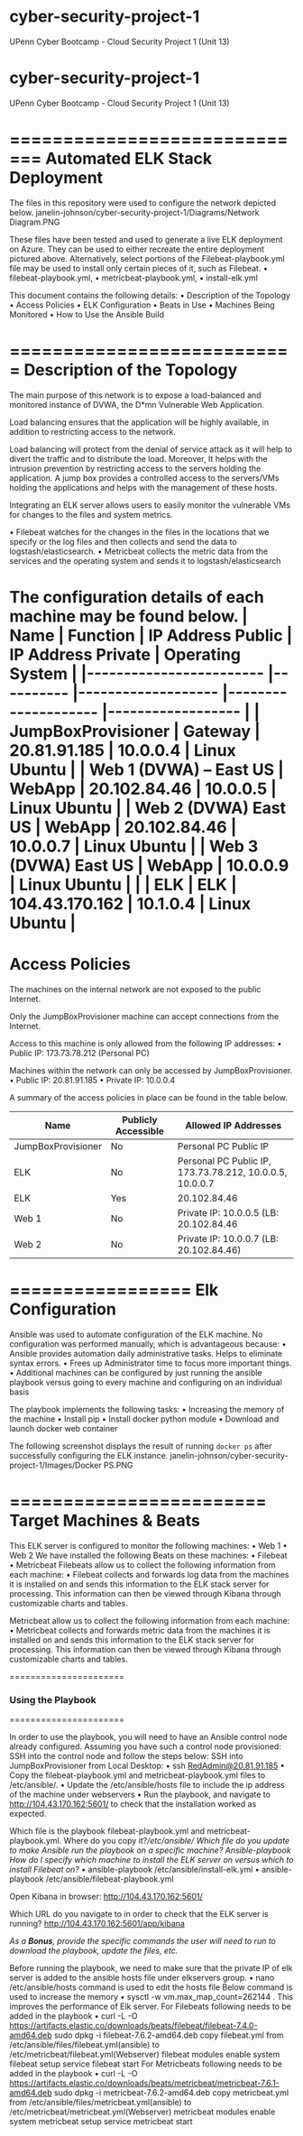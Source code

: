 # cyber-security-project-1
UPenn Cyber Bootcamp - Cloud Security Project 1 (Unit 13)
# cyber-security-project-1
UPenn Cyber Bootcamp - Cloud Security Project 1 (Unit 13)

=============================
Automated ELK Stack Deployment
=============================
The files in this repository were used to configure the network depicted below.
janelin-johnson/cyber-security-project-1/Diagrams/Network Diagram.PNG

These files have been tested and used to generate a live ELK deployment on Azure. They can be used to either recreate the entire deployment pictured above. Alternatively, select portions of the Filebeat-playbook.yml file may be used to install only certain pieces of it, such as Filebeat.
•	filebeat-playbook.yml,
•	metricbeat-playbook.yml,
•	install-elk.yml

This document contains the following details:
•	Description of the Topology 
•	Access Policies 
•	ELK Configuration 
•	Beats in Use 
•	Machines Being Monitored 
•	How to Use the Ansible Build

===========================
Description of the Topology
==========================

The main purpose of this network is to expose a load-balanced and monitored instance of DVWA, the D*mn Vulnerable Web Application.

Load balancing ensures that the application will be highly available, in addition to restricting access to the network.

Load balancing will protect from the denial of service attack as it will help to divert the traffic and to distribute the load. Moreover, It helps with the intrusion prevention by restricting access to the servers holding the application. A jump box provides a controlled access to the servers/VMs holding the applications and helps with the management of these hosts.

Integrating an ELK server allows users to easily monitor the vulnerable VMs for changes to the files and system metrics.

•	Filebeat watches for the changes in the files in the locations that we specify or the log files and then collects and send the data to logstash/elasticsearch. 
•	Metricbeat collects the metric data from the services and the operating system and sends it to logstash/elasticsearch

The configuration details of each machine may be found below.
| Name                   	| Function 	| IP Address Public 	| IP Address Private 	| Operating System 	|
|------------------------	|----------	|-------------------	|--------------------	|------------------	|
| JumpBoxProvisioner     	| Gateway  	| 20.81.91.185      	| 10.0.0.4           	| Linux Ubuntu     	|
| Web 1 (DVWA) – East US 	| WebApp   	| 20.102.84.46      	| 10.0.0.5           	| Linux Ubuntu     	|
| Web 2 (DVWA) East US   	| WebApp   	| 20.102.84.46      	| 10.0.0.7           	| Linux Ubuntu     	|
| Web 3 (DVWA) East US   	| WebApp   	| 10.0.0.9          	| Linux Ubuntu       	|                  	|
| ELK                    	| ELK      	| 104.43.170.162    	| 10.1.0.4           	| Linux Ubuntu     	|
===============
Access Policies 
===============
The machines on the internal network are not exposed to the public Internet. 

Only the JumpBoxProvisioner machine can accept connections from the Internet.
 
Access to this machine is only allowed from the following IP addresses:
•	Public IP: 173.73.78.212 (Personal PC)

Machines within the network can only be accessed by JumpBoxProvisioner.
•	Public IP: 20.81.91.185
•	Private IP: 10.0.0.4

A summary of the access policies in place can be found in the table below.

|      Name                 	|      Publicly Accessible     	|      Allowed IP    Addresses                                      	|
|---------------------------	|------------------------------	|-------------------------------------------------------------------	|
|     JumpBoxProvisioner    	|     No                       	|     Personal PC Public   IP                                       	|
|     ELK                   	|     No                       	|     Personal PC Public   IP, 173.73.78.212, 10.0.0.5, 10.0.0.7    	|
|     ELK                   	|     Yes                      	|     20.102.84.46                                                  	|
|     Web 1                 	|     No                       	|     Private IP: 10.0.0.5   (LB: 20.102.84.46                      	|
|     Web 2                 	|     No                       	|     Private IP: 10.0.0.7   (LB: 20.102.84.46)                     	|
=================
Elk Configuration
=================
Ansible was used to automate configuration of the ELK machine. No configuration was performed manually, which is advantageous because:
•	Ansible provides automation daily administrative tasks.
Helps to eliminate syntax errors.
•	Frees up Administrator time to focus more important things.
•	Additional machines can be configured by just running the ansible playbook versus going to every machine and configuring on an individual basis
 
The playbook implements the following tasks:
•	Increasing the memory of the machine
•	Install pip
•	Install docker python module
•	Download and launch docker web container

The following screenshot displays the result of running `docker ps` after successfully configuring the ELK instance.
janelin-johnson/cyber-security-project-1/Images/Docker PS.PNG

========================
Target Machines & Beats
========================
This ELK server is configured to monitor the following machines:
•	Web 1
•	Web 2
We have installed the following Beats on these machines:
•	Filebeat
•	Metricbeat
Filebeats allow us to collect the following information from each machine:
•	Filebeat collects and forwards log data from the machines it is installed on and sends this information to the ELK stack server for processing. This information can then be viewed through Kibana through customizable charts and tables.

Metricbeat allow us to collect the following information from each machine:
•	Metricbeat collects and forwards metric data from the machines it is installed on and sends this information to the ELK stack server for processing. This information can then be viewed through Kibana through customizable charts and tables.

======================
### Using the Playbook
======================

In order to use the playbook, you will need to have an Ansible control node already configured. Assuming you have such a control node provisioned: 
SSH into the control node and follow the steps below:
SSH into JumpBoxProvisioner from Local Desktop:
•	ssh RedAdmin@20.81.91.185
•	Copy the filebeat-playbook.yml and metricbeat-playbook.yml files to /etc/ansible/. 
•	 Update the /etc/ansible/hosts file to include the ip address of the machine under webservers 
•	Run the playbook, and navigate to http://104.43.170.162:5601/ to check that the installation worked as expected.

Which file is the playbook filebeat-playbook.yml and metricbeat-playbook.yml. 
Where do you copy it?_/etc/ansible/
Which file do you update to make Ansible run the playbook on a specific machine? Ansible-playbook
How do I specify which machine to install the ELK server on versus which to install Filebeat on?_
•	ansible-playbook /etc/ansible/install-elk.yml
•	ansible-playbook /etc/ansible/filebeat-playbook.yml

Open Kibana in browser:
http://104.43.170.162:5601/


Which URL do you navigate to in order to check that the ELK server is running?
http://104.43.170.162:5601/app/kibana

_As a **Bonus**, provide the specific commands the user will need to run to download the playbook, update the files, etc._

Before running the playbook, we need to make sure that the private IP of elk server is added to the ansible hosts file under elkservers group. 
•	nano /etc/ansible/hosts command is used to edit the hosts file
Below command is used to increase the memory
•	sysctl -w vm.max_map_count=262144 . This improves the performance of Elk server.
For Filebeats following needs to be added in the playbook
•	curl -L -O https://artifacts.elastic.co/downloads/beats/filebeat/filebeat-7.4.0-amd64.deb sudo dpkg -i filebeat-7.6.2-amd64.deb copy filebeat.yml from /etc/ansible/files/filebeat.yml(ansible) to /etc/metricbeat/filebeat.yml(Webserver) filebeat modules enable system filebeat setup service filebeat start
For Metricbeats following needs to be added in the playbook
•	curl -L -O https://artifacts.elastic.co/downloads/beats/metricbeat/metricbeat-7.6.1-amd64.deb sudo dpkg -i metricbeat-7.6.2-amd64.deb copy metricbeat.yml from /etc/ansible/files/metricbeat.yml(ansible) to /etc/metricbeat/metricbeat.yml(Webserver) metricbeat modules enable system metricbeat setup service metricbeat start


